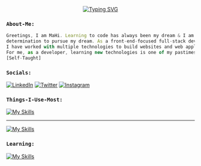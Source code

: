 <p align="center">
<a href="https://git.io/typing-svg"><img src="https://readme-typing-svg.herokuapp.com?font=jetBrains+Mono&duration=2500&pause=600&center=true&random=false&width=435&lines=It's+Muhammad+MaHi;A+Front-End-Focused++;Full-Stack+Developer" alt="Typing SVG" /></a>
</p>

### ``About-Me:``
````javascript
Greetings, I am MaHi. Learning to code has always been my dream & I am putting in effort and
determination to pursue my dream. As a front-end-focused full-stack developer.
I have worked with multiple technologies to build websites and web applications.
For me, as a developer, learning new technologies is one of my pastimes.
[Self-Taught]
````

### ``Socials:``

[![LinkedIn](https://img.shields.io/badge/LinkedIn-%230077B5.svg?logo=linkedin&logoColor=white)](https://linkedin.com/in/muhammad-mahi) [![Twitter](https://img.shields.io/badge/Twitter-%231DA1F2.svg?logo=Twitter&logoColor=white)](https://twitter.com/@MD_SheFain) [![Instagram](https://img.shields.io/badge/Instagram-%23E4405F.svg?logo=Instagram&logoColor=white)](https://instagram.com/shefain_18)<br/>

### ``Things-I-Use-Most:``
<!---
[![JavaScript Badge](https://img.shields.io/badge/-JavaScript-F0DB4F?style=for-the-badge&labelColor=black&logo=javascript&logoColor=F0DB4F)](#)
[![TypeScript Badge](https://img.shields.io/badge/-TypeScript-007acc?style=for-the-badge&labelColor=black&logo=typescript&logoColor=007acc)](#)
[![React Badge](https://img.shields.io/badge/-React-61DBFB?style=for-the-badge&labelColor=black&logo=react&logoColor=61DBFB)](#)
[![Next.js Badge](https://img.shields.io/badge/Next.js-000000?style=for-the-badge&logo=nextdotjs&logoColor=white)](#)
[![Node.js Badge](https://img.shields.io/badge/-Node.js-3C873A?style=for-the-badge&labelColor=black&logo=node.js&logoColor=3C873A)](#)
[![Express.js Badge](https://img.shields.io/badge/Express.js-000000?style=for-the-badge&logo=express&logoColor=white)](#)
[![MongoDB Badge](https://img.shields.io/badge/MongoDB-4EA94B?style=for-the-badge&logo=mongodb&logoColor=white)](#)
[![Redis Badge](https://img.shields.io/badge/Redis-%23DD0031?style=for-the-badge&logo=redis&logoColor=white)](#)
[![SASS Badge](https://img.shields.io/badge/Sass-CC6699?style=for-the-badge&logo=sass&logoColor=white)](#)
[![Tailwind CSS Badge](https://img.shields.io/badge/Tailwind%20CSS-092749?style=for-the-badge&logo=tailwindcss&logoColor=06B6D4&labelColor=000000)](#)
[![Git Badge](https://img.shields.io/badge/Git-F05032?style=for-the-badge&logo=git&logoColor=white)](#)
--->



[![My Skills](https://skillicons.dev/icons?i=js,ts,react,next,nodejs,express,mongodb,redis)](https://skillicons.dev)  <br/><hr/>
[![My Skills](https://skillicons.dev/icons?i=sass,styledcomponents,tailwind,materialui,docker,bash,figma)](https://skillicons.dev) <br/>



### ``Learning:``
[![My Skills](https://skillicons.dev/icons?i=python,postgres)](https://skillicons.dev)<br/>

<!---
<p align="center">
  <img  src="https://raw.githubusercontent.com/Trilokia/Trilokia/379277808c61ef204768a61bbc5d25bc7798ccf1/bottom_header.svg" color="red">
</p>



[![](https://visitcount.itsvg.in/api?id=Shefain&icon=9&color=1)](https://visitcount.itsvg.in) 
